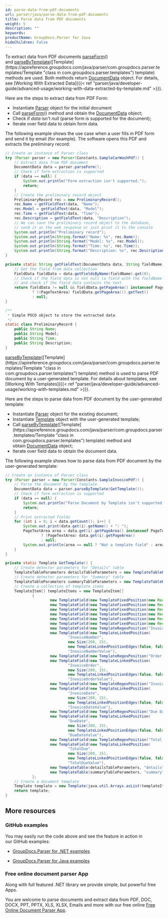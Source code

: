 ```yaml
---
id: parse-data-from-pdf-documents
url: parser/java/parse-data-from-pdf-documents
title: Parse data from PDF documents
weight: 5
description: ""
keywords: 
productName: GroupDocs.Parser for Java
hideChildren: False
---
```

To extract data from PDF documents [parseForm](https://apireference.groupdocs.com/java/parser/com.groupdocs.parser/Parser#parseForm())() and [parseByTemplate](https://apireference.groupdocs.com/java/parser/com.groupdocs.parser/Parser#parseByTemplate(com.groupdocs.parser.templates.Template))([Template](https://apireference.groupdocs.com/java/parser/com.groupdocs.parser.templates/Template "class in com.groupdocs.parser.templates") template) methods are used. Both methods return [DocumentData](https://apireference.groupdocs.com/java/parser/com.groupdocs.parser.data/DocumentData "class in com.groupdocs.parser.data") object. For details, see [Working With Extracted Data]({{< ref "parser/java/developer-guide/advanced-usage/working-with-data-extracted-by-template.md" >}}).

Here are the steps to extract data from PDF Form:

*   Instantiate [Parser](https://apireference.groupdocs.com/java/parser/com.groupdocs.parser/Parser) object for the initial document
*   Call [parseForm](https://apireference.groupdocs.com/java/parser/com.groupdocs.parser/Parser#parseForm())() method and obtain the [DocumentData](https://apireference.groupdocs.com/java/parser/com.groupdocs.parser.data/DocumentData "class in com.groupdocs.parser.data") object;
*   Check if *data* isn't *null* (parse form is supported for the document);
*   Iterate over field data to obtain form data.

The following example shows the use case when a user fills in PDF form and send it by email (for example). The software opens this PDF and extracts the preliminary record:

```java
// Create an instance of Parser class
try (Parser parser = new Parser(Constants.SampleCarWashPdf)) {
    // Extract data from PDF document
    DocumentData data = parser.parseForm();
    // Check if form extraction is supported
    if (data == null) {
        System.out.println("Form extraction isn't supported.");
        return;
    }
    // Create the preliminary record object
    PreliminaryRecord rec = new PreliminaryRecord();
    rec.Name = getFieldText(data, "Name");
    rec.Model = getFieldText(data, "Model");
    rec.Time = getFieldText(data, "Time");
    rec.Description = getFieldText(data, "Description");
    // We can save the preliminary record object to the database,
    // send it as the web response or just print it to the console
    System.out.println("Preliminary record");
    System.out.println(String.format("Name: %s", rec.Name));
    System.out.println(String.format("Model: %s", rec.Model));
    System.out.println(String.format("Time: %s", rec.Time));
    System.out.println(String.format("Description: %s", rec.Description));
}

private static String getFieldText(DocumentData data, String fieldName) {
    // Get the field from data collection
    FieldData fieldData = data.getFieldsByName(fieldName).get(0);
    // Check if the field data is not null (a field with the fieldName is contained in data collection)
    // and check if the field data contains the text
    return fieldData != null && fieldData.getPageArea() instanceof PageTextArea
            ? ((PageTextArea) fieldData.getPageArea()).getText()
            : null;
}

/**
 * Simple POCO object to store the extracted data.
 */
static class PreliminaryRecord {
    public String Name;
    public String Model;
    public String Time;
    public String Description;
}
```

[parseByTemplate](https://apireference.groupdocs.com/java/parser/com.groupdocs.parser/Parser#parseByTemplate(com.groupdocs.parser.templates.Template))([Template](https://apireference.groupdocs.com/java/parser/com.groupdocs.parser.templates/Template "class in com.groupdocs.parser.templates") template) method is used to parse PDF document by a user-generated template. For details about templates, see [Working With Templates]({{< ref "parser/java/developer-guide/advanced-usage/working-with-templates.md" >}}).

Here are the steps to parse data from PDF document by the user-generated template:

*   Instantiate [Parser](https://apireference.groupdocs.com/java/parser/com.groupdocs.parser/Parser) object for the existing document;
*   Instantiate [Template](https://apireference.groupdocs.com/java/parser/com.groupdocs.parser.templates/Template "class in com.groupdocs.parser.templates") object with the user-generated template;
*   Call [parseByTemplate](https://apireference.groupdocs.com/java/parser/com.groupdocs.parser/Parser#parseByTemplate(com.groupdocs.parser.templates.Template))([Template](https://apireference.groupdocs.com/java/parser/com.groupdocs.parser.templates/Template "class in com.groupdocs.parser.templates") template) method and obtain [DocumentData](https://apireference.groupdocs.com/java/parser/com.groupdocs.parser.data/DocumentData "class in com.groupdocs.parser.data") object;
*   Iterate over field data to obtain the document data.

The following example shows how to parse data from PDF document by the user-generated template:

```java
// Create an instance of Parser class
try (Parser parser = new Parser(Constants.SampleInvoicePdf)) {
    // Parse the document by the template
    DocumentData data = parser.parseByTemplate(GetTemplate());
    // Check if form extraction is supported
    if (data == null) {
        System.out.println("Parse Document by Template isn't supported.");
        return;
    }
    // Print extracted fields
    for (int i = 0; i < data.getCount(); i++) {
        System.out.print(data.get(i).getName() + ": ");
        PageTextArea area = data.get(i).getPageArea() instanceof PageTextArea
                ? (PageTextArea) data.get(i).getPageArea()
                : null;
        System.out.println(area == null ? "Not a template field" : area.getText());
    }
}

private static Template GetTemplate() {
    // Create detector parameters for "Details" table
    TemplateTableParameters detailsTableParameters = new TemplateTableParameters(new Rectangle(new Point(35, 320), new Size(530, 55)), null);
    // Create detector parameters for "Summary" table
    TemplateTableParameters summaryTableParameters = new TemplateTableParameters(new Rectangle(new Point(330, 385), new Size(220, 65)), null);
    // Create a collection of template items
    TemplateItem[] templateItems = new TemplateItem[]
            {
                    new TemplateField(new TemplateFixedPosition(new Rectangle(new Point(35, 135), new Size(100, 10))), "FromCompany"),
                    new TemplateField(new TemplateFixedPosition(new Rectangle(new Point(35, 150), new Size(100, 35))), "FromAddress"),
                    new TemplateField(new TemplateFixedPosition(new Rectangle(new Point(35, 190), new Size(150, 2))), "FromEmail"),
                    new TemplateField(new TemplateFixedPosition(new Rectangle(new Point(35, 250), new Size(100, 2))), "ToCompany"),
                    new TemplateField(new TemplateFixedPosition(new Rectangle(new Point(35, 260), new Size(100, 15))), "ToAddress"),
                    new TemplateField(new TemplateFixedPosition(new Rectangle(new Point(35, 290), new Size(150, 2))), "ToEmail"),
                    new TemplateField(new TemplateRegexPosition("Invoice Number"), "InvoiceNumber"),
                    new TemplateField(new TemplateLinkedPosition(
                            "InvoiceNumber",
                            new Size(200, 15),
                            new TemplateLinkedPositionEdges(false, false, true, false)),
                            "InvoiceNumberValue"),
                    new TemplateField(new TemplateRegexPosition("Order Number"), "InvoiceOrder"),
                    new TemplateField(new TemplateLinkedPosition(
                            "InvoiceOrder",
                            new Size(200, 15),
                            new TemplateLinkedPositionEdges(false, false, true, false)),
                            "InvoiceOrderValue"),
                    new TemplateField(new TemplateRegexPosition("Invoice Date"), "InvoiceDate"),
                    new TemplateField(new TemplateLinkedPosition(
                            "InvoiceDate",
                            new Size(200, 15),
                            new TemplateLinkedPositionEdges(false, false, true, false)),
                            "InvoiceDateValue"),
                    new TemplateField(new TemplateRegexPosition("Due Date"), "DueDate"),
                    new TemplateField(new TemplateLinkedPosition(
                            "DueDate",
                            new Size(200, 15),
                            new TemplateLinkedPositionEdges(false, false, true, false)),
                            "DueDateValue"),
                    new TemplateField(new TemplateRegexPosition("Total Due"), "TotalDue"),
                    new TemplateField(new TemplateLinkedPosition(
                            "TotalDue",
                            new Size(200, 15),
                            new TemplateLinkedPositionEdges(false, false, true, false)),
                            "TotalDueValue"),
                    new TemplateTable(detailsTableParameters, "details", null),
                    new TemplateTable(summaryTableParameters, "summary", null)
            };
    // Create a document template
    Template template = new Template(java.util.Arrays.asList(templateItems));
    return template;
}
```

## More resources

### GitHub examples

You may easily run the code above and see the feature in action in our GitHub examples:

*   [GroupDocs.Parser for .NET examples](https://github.com/groupdocs-parser/GroupDocs.Parser-for-.NET)
    
*   [GroupDocs.Parser for Java examples](https://github.com/groupdocs-parser/GroupDocs.Parser-for-Java)
    

### Free online document parser App

Along with full featured .NET library we provide simple, but powerful free Apps.

You are welcome to parse documents and extract data from PDF, DOC, DOCX, PPT, PPTX, XLS, XLSX, Emails and more with our free online [Free Online Document Parser App](https://products.groupdocs.app/parser).
